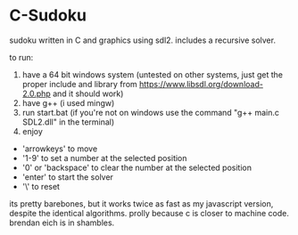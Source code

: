 # C-Sudoku
sudoku written in C and graphics using sdl2. includes a recursive solver.

to run:
  1) have a 64 bit windows system (untested on other systems, just get the proper include and library 
     from https://www.libsdl.org/download-2.0.php and it should work)
  2) have g++ (i used mingw)
  3) run start.bat (if you're not on windows use the command "g++ main.c SDL2.dll" in the terminal)
  4) enjoy

- 'arrowkeys' to move
- '1-9' to set a number at the selected position
- '0' or 'backspace' to clear the number at the selected position
- 'enter' to start the solver
- '\\' to reset

its pretty barebones, but it works twice as fast as my javascript version, despite the identical algorithms. 
prolly because c is closer to machine code. brendan eich is in shambles.
